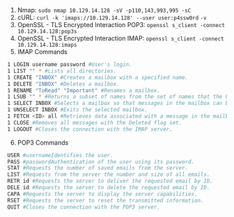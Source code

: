 1. Nmap: `sudo nmap 10.129.14.128 -sV -p110,143,993,995 -sC`
2. cURL: `curl -k 'imaps://10.129.14.128' --user user:p4ssw0rd` `-v`
3. OpenSSL - TLS Encrypted Interaction POP3: `openssl s_client -connect 10.129.14.128:pop3s`
4. OpenSSL - TLS Encrypted Interaction IMAP: `openssl s_client -connect 10.129.14.128:imaps`
5. IMAP Commands
```bash
1 LOGIN username password #User's login.
1 LIST "" * #Lists all directories.  
1 CREATE "INBOX" #Creates a mailbox with a specified name.                                  
1 DELETE "INBOX" #Deletes a mailbox.      
1 RENAME "ToRead" "Important" #Renames a mailbox. 
1 LSUB "" * #Returns a subset of names from the set of names that the User has declared as being active or subscribed. |
1 SELECT INBOX #Selects a mailbox so that messages in the mailbox can be accessed.        
1 UNSELECT INBOX #Exits the selected mailbox.                             
1 FETCH <ID> all #Retrieves data associated with a message in the mailbox.                  
1 CLOSE #Removes all messages with the Deleted flag set.                           
1 LOGOUT #Closes the connection with the IMAP server.                               
```
6. POP3 Commands
```bash
USER #usernameIdentifies the user.                        
PASS #passwordAuthentication of the user using its password.            
STAT #Requests the number of saved emails from the server.      
LIST #Requests from the server the number and size of all emails.             |
RETR id #Requests the server to deliver the requested email by ID. 
DELE id #Requests the server to delete the requested email by ID.   
CAPA #Requests the server to display the server capabilities.   
RSET #Requests the server to reset the transmitted information. 
QUIT #Closes the connection with the POP3 server. 
```
